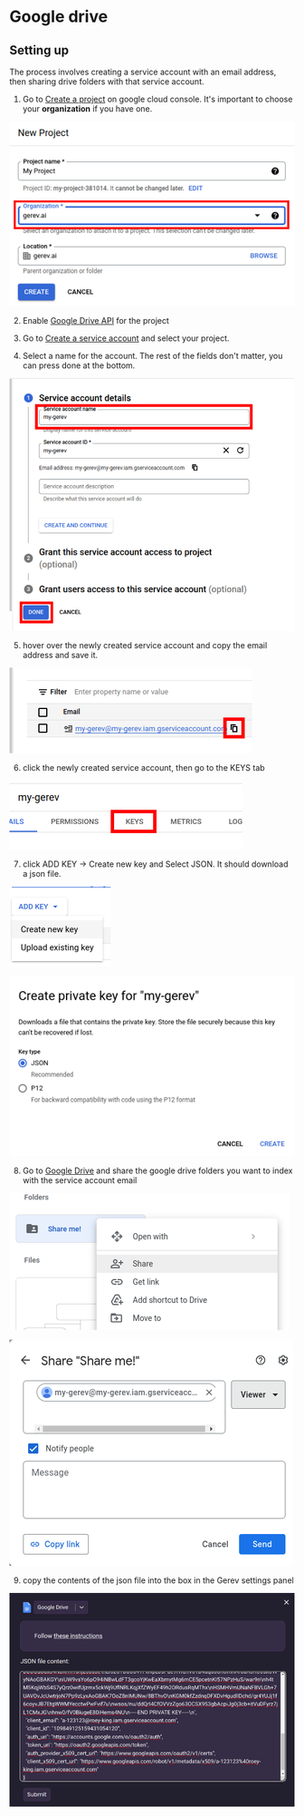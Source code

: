 # Google drive

## Setting up

The process involves creating a service account with an email address, then sharing drive folders with that service account.

1. Go to [Create a project](https://console.cloud.google.com/projectcreate?previousPage=%2Fprojectselector2%2Fiam-admin%2Fserviceaccounts%2Fcreate) on google cloud console. It's important to choose your **organization** if you have one.

![Create a project](./create-project.png)

2. Enable [Google Drive API](https://console.cloud.google.com/apis/library/drive.googleapis.com) for the project

<!-- (https://console.cloud.google.com/flows/enableapi?apiid=iam.googleapis.com&redirect=https://console.cloud.google.com&_ga=2.116924806.1008578598.1678803320-418131787.1678643755) -->

3. Go to [Create a service account](https://console.cloud.google.com/projectselector/iam-admin/serviceaccounts/create?walkthrough_id=iam--create-service-account&_ga=2.83190934.1008578598.1678803320-418131787.1678643755#step_index=1) and select your project.

4. Select a name for the account. The rest of the fields don't matter, you can press done at the bottom.

![Create service account](./create-service-account.png)

5. hover over the newly created service account and copy the email address and save it.

![Copy email address](./copy-email.png)

6. click the newly created service account, then go to the KEYS tab

![KEYS tab](./keys-tab.png)

7. click ADD KEY -> Create new key and Select JSON. It should download a json file.

![Create a key](./create-key.png)

![Select JSON](./create-key-json.png)

8. Go to [Google Drive](https://drive.google.com/) and share the google drive folders you want to index with the service account email

![Share drive folder](./google-drive-share.png)

![Share drive folder with the service account](./share-drive-folder.png)

9. copy the contents of the json file into the box in the Gerev settings panel

![Gerev settings page](./gerev-settings.png)
